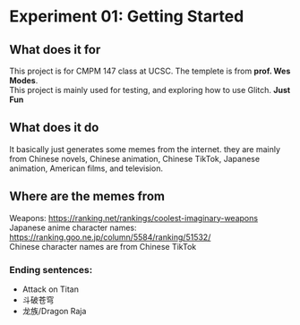 # Experiment 01: Getting Started

## What does it for
This project is for CMPM 147 class at UCSC. The templete is from **prof. Wes Modes**.  
This project is mainly used for testing, and exploring how to use Glitch.  **Just Fun**

## What does it do
It basically just generates some memes from the internet. they are mainly from Chinese novels, Chinese animation, Chinese TikTok, Japanese animation, American films, and television.

## Where are the memes from
Weapons: <https://ranking.net/rankings/coolest-imaginary-weapons>  
Japanese anime character names: <https://ranking.goo.ne.jp/column/5584/ranking/51532/>  
Chinese character names are from Chinese TikTok
### Ending sentences: 
- Attack on Titan
- 斗破苍穹
- 龙族/Dragon Raja

